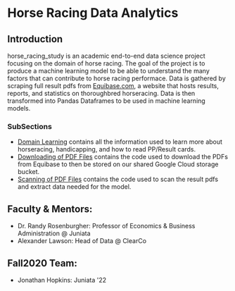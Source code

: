 # Horse Racing Data Analytics

## Introduction
horse_racing_study is an academic end-to-end data science project focusing on the domain of horse racing. The goal of the project is to produce a machine learning model to be able to understand the many factors that can contribute to horse racing performace. Data is gathered by scraping full result pdfs from [Equibase.com](https://www.equibase.com/), a website that hosts results, reports, and statistics on thoroughbred horseracing. Data is then transformed into Pandas Dataframes to be used in machine learning models. 

### SubSections
  - [Domain Learning](Horse_Racing_Domain_Learning/README_Domain.md) contains all the information used to learn more about horseracing, handicapping, and how to read PP/Result cards. 
  - [Downloading of PDF Files](PDFDownloader/README_Downloader.md) contains the code used to download the PDFs from Equibase to then be stored on our shared Google Cloud storage bucket.
  - [Scanning of PDF Files](PDFScanner/README_Scanner.md) contains the code used to scan the result pdfs and extract data needed for the model.



## Faculty & Mentors:
  - Dr. Randy Rosenburgher: Professor of Economics & Business Administration @ Juniata
  - Alexander Lawson: Head of Data @ ClearCo 


## Fall2020 Team:
  - Jonathan Hopkins: Juniata '22


